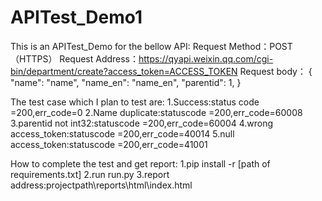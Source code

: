 # APITest_Demo1

This is an APITest_Demo for the bellow API:
Request Method：POST（HTTPS）
Request Address：https://qyapi.weixin.qq.com/cgi-bin/department/create?access_token=ACCESS_TOKEN
Request body：
{
   "name": "name",
   "name_en": "name_en",
   "parentid": 1,
}

The test case which I plan to test are:
1.Success:status code =200,err_code=0
2.Name duplicate:statuscode =200,err_code=60008
3.parentid not int32:statuscode =200,err_code=60004
4.wrong access_token:statuscode =200,err_code=40014
5.null access_token:statuscode =200,err_code=41001

How to complete the test and get report:
1.pip install -r [path of requirements.txt]
2.run run.py
3.report address:projectpath\reports\html\index.html
